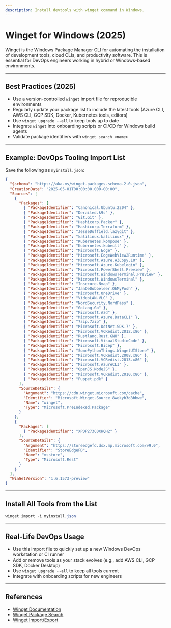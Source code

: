```yaml
---
description: Install devtools with winget command in Windows.
---
```


# Winget for Windows (2025)

Winget is the Windows Package Manager CLI for automating the installation of development tools, cloud CLIs, and productivity software. This is essential for DevOps engineers working in hybrid or Windows-based environments.

---

## Best Practices (2025)
- Use a version-controlled `winget` import file for reproducible environments
- Regularly update your package list to include the latest tools (Azure CLI, AWS CLI, GCP SDK, Docker, Kubernetes tools, editors)
- Use `winget upgrade --all` to keep tools up to date
- Integrate `winget` into onboarding scripts or CI/CD for Windows build agents
- Validate package identifiers with `winget search <name>`

---

## Example: DevOps Tooling Import List

Save the following as `myinstall.json`:

```json
{
  "$schema": "https://aka.ms/winget-packages.schema.2.0.json",
  "CreationDate": "2025-05-01T00:00:00.000-00:00",
  "Sources": [
    {
      "Packages": [
        { "PackageIdentifier": "Canonical.Ubuntu.2204" },
        { "PackageIdentifier": "Derailed.k9s" },
        { "PackageIdentifier": "Git.Git" },
        { "PackageIdentifier": "Hashicorp.Packer" },
        { "PackageIdentifier": "Hashicorp.Terraform" },
        { "PackageIdentifier": "JesseDuffield.lazygit" },
        { "PackageIdentifier": "kalilinux.kalilinux" },
        { "PackageIdentifier": "Kubernetes.kompose" },
        { "PackageIdentifier": "Kubernetes.kubectl" },
        { "PackageIdentifier": "Microsoft.Edge" },
        { "PackageIdentifier": "Microsoft.EdgeWebView2Runtime" },
        { "PackageIdentifier": "Microsoft.Azure.AZCopy.10" },
        { "PackageIdentifier": "Microsoft.Azure.Kubelogin" },
        { "PackageIdentifier": "Microsoft.PowerShell.Preview" },
        { "PackageIdentifier": "Microsoft.WindowsTerminal.Preview" },
        { "PackageIdentifier": "Microsoft.WindowsTerminal" },
        { "PackageIdentifier": "Insecure.Nmap" },
        { "PackageIdentifier": "JanDeDobbeleer.OhMyPosh" },
        { "PackageIdentifier": "Microsoft.OneDrive" },
        { "PackageIdentifier": "VideoLAN.VLC" },
        { "PackageIdentifier": "NordSecurity.NordPass" },
        { "PackageIdentifier": "GoLang.Go" },
        { "PackageIdentifier": "Microsoft.Azd" },
        { "PackageIdentifier": "Microsoft.Azure.DataCLI" },
        { "PackageIdentifier": "7zip.7zip" },
        { "PackageIdentifier": "Microsoft.DotNet.SDK.7" },
        { "PackageIdentifier": "Microsoft.VCRedist.2012.x86" },
        { "PackageIdentifier": "Rustlang.Rust.GNU" },
        { "PackageIdentifier": "Microsoft.VisualStudioCode" },
        { "PackageIdentifier": "Microsoft.Bicep" },
        { "PackageIdentifier": "SomePythonThings.WingetUIStore" },
        { "PackageIdentifier": "Microsoft.VCRedist.2008.x86" },
        { "PackageIdentifier": "Microsoft.VCRedist.2013.x86" },
        { "PackageIdentifier": "Microsoft.AzureCLI" },
        { "PackageIdentifier": "OpenJS.NodeJS" },
        { "PackageIdentifier": "Microsoft.VCRedist.2010.x86" },
        { "PackageIdentifier": "Puppet.pdk" }
      ],
      "SourceDetails": {
        "Argument": "https://cdn.winget.microsoft.com/cache",
        "Identifier": "Microsoft.Winget.Source_8wekyb3d8bbwe",
        "Name": "winget",
        "Type": "Microsoft.PreIndexed.Package"
      }
    },
    {
      "Packages": [
        { "PackageIdentifier": "XPDP273C0XHQH2" }
      ],
      "SourceDetails": {
        "Argument": "https://storeedgefd.dsx.mp.microsoft.com/v9.0",
        "Identifier": "StoreEdgeFD",
        "Name": "msstore",
        "Type": "Microsoft.Rest"
      }
    }
  ],
  "WinGetVersion": "1.6.1573-preview"
}
```

---

## Install All Tools from the List

```powershell
winget import -i myinstall.json
```

---

## Real-Life DevOps Usage
- Use this import file to quickly set up a new Windows DevOps workstation or CI runner
- Add or remove tools as your stack evolves (e.g., add AWS CLI, GCP SDK, Docker Desktop)
- Use `winget upgrade --all` to keep all tools current
- Integrate with onboarding scripts for new engineers

---

## References
- [Winget Documentation](https://learn.microsoft.com/en-us/windows/package-manager/winget/)
- [Winget Package Search](https://winget.run/)
- [Winget Import/Export](https://learn.microsoft.com/en-us/windows/package-manager/winget/import)
